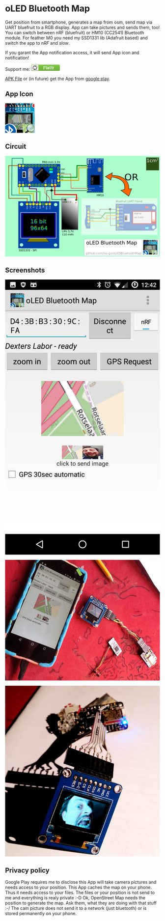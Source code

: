# oLED Bluetooth Map

Get position from smartphone, generates a map from osm, send map via UART bluefruit to a RGB display.
App can take pictures and sends them, too! You can switch between nRF (bluefruit) or HM10 (CC2541)
Bluetooth module. For feather M0 you need my SSD1331 lib (Adafruit based) and switch the app to *nRF* and *slow*.

If you garant the App notification access, it will send App icon and notification!

Support me: <a href="https://flattr.com/submit/auto?fid=o6wo7q&url=https%3A%2F%2Fgithub.com%2Fno-go%2FoLEDBluetoothMap" target="_blank">![Flattr This](stuff/flattr.png)</a>

[APK File](https://raw.githubusercontent.com/no-go/oLEDBluetoothMap/hm10_cc2541/app/app-release.apk) or (in future) get the App from [google play](https://play.google.com/store/apps/details?id=click.dummer.oLEDBluetoothMap).

## App Icon

![logo](app/src/main/res/mipmap/logo.png)

## Circuit

![](stuff/circuit.png)

## Screenshots

![](stuff/screenshot1.jpg)

![](stuff/screenshot2.jpg)

![feather M0 and SSD1331 oLED](stuff/screenshot3.jpg)

## Privacy policy

Google Play requires me to disclose this App will take camera pictures and needs access to your position. 
This App caches the map on your phone. Thus it needs access to your files. The files or your position is not send to me and everything is realy private :-D Ok, OpenStreet Map needs the position to generate the map. Ask them, what they are doing with that stuff :-/ The cam picture does not send it to a network (just bluetooth) or is stored permanently on your phone.
